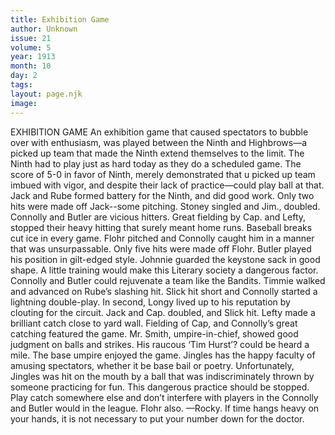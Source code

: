 ```yaml
---
title: Exhibition Game
author: Unknown
issue: 21
volume: 5
year: 1913
month: 10
day: 2
tags:
layout: page.njk
image:
---
```

EXHIBITION GAME    An exhibition game that caused spectators to bubble over with enthusiasm, was played between the Ninth and Highbrows—a picked up team that made the Ninth extend themselves to the limit. The Ninth had to play just as hard today as they do a scheduled game. The score of 5-0 in favor of Ninth, merely demonstrated that u picked up team imbued with vigor, and despite their lack of practice—could play ball at that. Jack and Rube formed battery for the Ninth, and did good work. Only two hits were made off Jack--some pitching. Stoney singled and Jim., doubled. Connolly and Butler are vicious hitters. Great fielding by Cap. and Lefty, stopped their heavy hitting that surely meant home runs. Baseball breaks cut ice in every game. Flohr pitched and Connolly caught him in a manner that was unsurpassable. Only five hits were made off Flohr. Butler played his position in gilt-edged style. Johnnie guarded the keystone sack in good shape. A little training would make this Literary society a dangerous factor. Connolly and Butler could rejuvenate a team like the Bandits. Timmie walked and advanced on Rube’s slashing hit. Slick hit short and Connolly started a lightning double-play. In second, Longy lived up to his reputation by clouting for the circuit. Jack and Cap. doubled, and Slick hit. Lefty made a brilliant catch close to yard wall. Fielding of Cap, and Connolly’s great catching featured the game. Mr. Smith, umpire-in-chief, showed good judgment on balls and strikes. His raucous ‘Tim Hurst’? could be heard a mile. The base umpire enjoyed the game. Jingles has the happy faculty of amusing spectators, whether it be base bail or poetry. Unfortunately, Jingles was hit on the mouth by a ball that was indiscriminately thrown by someone practicing for fun. This dangerous practice should be stopped. Play catch somewhere else and don’t interfere with players in the Connolly and Butler would in the league. Flohr also. —Rocky.       If time hangs heavy on your hands, it is not necessary to put your number down for the doctor. 




